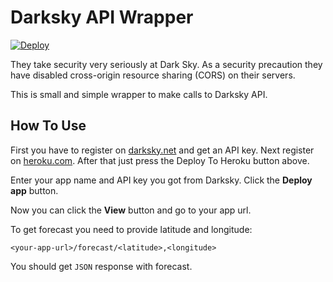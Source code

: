 # Darksky API Wrapper

[![Deploy](https://www.herokucdn.com/deploy/button.svg)](https://heroku.com/deploy)

They take security very seriously at Dark Sky. As a security precaution they have disabled cross-origin resource sharing (CORS) on their servers.

This is small and simple wrapper to make calls to Darksky API.

## How To Use

First you have to register on [darksky.net](https://darksky.net) and get an API key. Next register on [heroku.com](https://heroku.com). After that just press the Deploy To Heroku button above.

Enter your app name and API key you got from Darksky. Click the __Deploy app__ button.

Now you can click the __View__ button and go to your app url.

To get forecast you need to provide latitude and longitude:

`<your-app-url>/forecast/<latitude>,<longitude>`

You should get `JSON` response with forecast.

